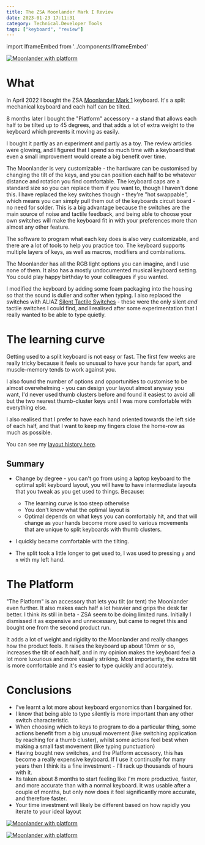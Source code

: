 ```yaml
---
title: The ZSA Moonlander Mark I Review
date: 2023-01-23 17:11:31
category: Technical.Developer Tools
tags: ["keyboard", "review"]
---
```


import IframeEmbed from '../components/IframeEmbed'

[![Moonlander with
platform](/static/images/keyboard/keyboard1.jpg)](/static/images/keyboard/keyboard1.jpg)

<IframeEmbed src='https://configure.zsa.io/embed/moonlander/layouts/Dnj6q/latest/0' />

<TOCInline toc={props.toc} exclude="Contents" toHeading={2} />

# What

In April 2022 I bought the ZSA [Moonlander Mark 1](https://www.zsa.io/moonlander/) keyboard. It's a
split mechanical keyboard and each half can be tilted.

8 months later I bought the "Platform" accessory - a stand that allows each half to be tilted up to
45 degrees, and that adds a lot of extra weight to the keyboard which prevents it moving as easily.

I bought it partly as an experiment and partly as a toy. The review articles were glowing, and I
figured that I spend so much time with a keyboard that even a small improvement would create a big
benefit over time.

The Moonlander is very customizable - the hardware can be customised by changing the tilt of the
keys, and you can position each half to be whatever distance and rotation you find comfortable. The
keyboard caps are a standard size so you can replace them if you want to, though I haven't done
this. I have replaced the key switches though - they're "hot swappable", which means you can simply
pull them out of the keyboards circuit board - no need for solder. This is a big advantage because
the switches are the main source of noise and tactile feedback, and being able to choose your own
switches will make the keyboard fit in with your preferences more than almost any other feature.

The software to program what each key does is also very customizable, and there are a lot of tools
to help you practice too. The keyboard supports multiple layers of keys, as well as macros,
modifiers and combinations.

The Moonlander has all the RGB light options you can imagine, and I use none of them. It also has a
mostly undocumented musical keyboard setting. You could play happy birthday to your colleagues if
you wanted.

I modified the keyboard by adding some foam packaging into the housing so that the sound is duller
and softer when typing. I also replaced the switches with ALIAZ
[Silent Tactile Switches](https://kbdfans.com/products/pre-orderaliaz-silent-switch-tactile) - these
were the only silent _and_ tactile switches I could find, and I realised after some experimentation
that I really wanted to be able to type quietly.

# The learning curve

Getting used to a split keyboard is not easy or fast. The first few weeks are really tricky because
it feels so unusual to have your hands far apart, and muscle-memory tends to work against you.

I also found the number of options and opportunities to customise to be almost overwhelming - you
can design your layout almost anyway you want, I'd never used thumb clusters before and found it
easiest to avoid all but the two nearest thumb-cluster keys until I was more comfortable with
everything else.

I also realised that I prefer to have each hand oriented towards the left side of each half, and
that I want to keep my fingers close the home-row as much as possible.

You can see my [layout history here](https://configure.zsa.io/my_layout/view/Dnj6q).

## Summary

- Change by degree - you can't go from using a laptop keyboard to the optimal split keyboard layout,
  you will have to have intermediate layouts that you tweak as you get used to things. Because:

  - The learning curve is too steep otherwise
  - You don't know what the optimal layout is
  - Optimal depends on what keys you can comfortably hit, and that will change as your hands become
    more used to various movements that are unique to split keyboards with thumb clusters.

- I quickly became comfortable with the tilting.
- The split took a little longer to get used to, I was used to pressing `y` and `n` with my left
  hand.

# The Platform

"The Platform" is an accessory that lets you tilt (or tent) the Moonlander even further. It also
makes each half a lot heavier and grips the desk far better. I think its still in beta - ZSA seem to
be doing limited runs. Initially I dismissed it as expensive and unnecessary, but came to regret
this and bought one from the second product run.

It adds a lot of weight and rigidity to the Moonlander and really changes how the product feels. It
raises the keyboard up about 10mm or so, increases the tilt of each half, and in my opinion makes
the keyboard feel a lot more luxurious and more visually striking. Most importantly, the extra tilt
is more comfortable and it's easier to type quickly and accurately.

# Conclusions

- I've learnt a lot more about keyboard ergonomics than I bargained for.
- I know that being able to type silently is more important than any other switch characteristic.
- When choosing which to keys to program to do a particular thing, some actions benefit from a big
  unusual movement (like switching application by reaching for a thumb cluster), whilst some actions
  feel best when making a small fast movement (like typing punctuation)
- Having bought new switches, and the Platform accessory, this has become a really expensive
  keyboard. If I use it continually for many years then I think its a fine investment - I'll rack up
  thousands of hours with it.
- Its taken about 8 months to start feeling like I'm more productive, faster, and more accurate than
  with a normal keyboard. It was usable after a couple of months, but only now does it feel
  significantly more accurate, and therefore faster.
- Your time investment will likely be different based on how rapidly you iterate to your ideal
  layout

[![Moonlander with
platform](/static/images/keyboard/keyboard2.jpg)](/static/images/keyboard/keyboard2.jpg)

[![Moonlander with
platform](/static/images/keyboard/keyboard3.jpg)](/static/images/keyboard/keyboard3.jpg)
